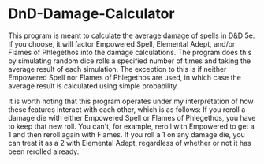 # DnD-Damage-Calculator

This program is meant to calculate the average damage of spells
in D&D 5e. If you choose, it will factor Empowered Spell,
Elemental Adept, and/or Flames of Phlegethos into the damage
calculations. The program does this by simulating random dice rolls
a specified number of times and taking the average result of each
simulation. The exception to this is if neither Empowered Spell nor
Flames of Phlegethos are used, in which case the average result is
calculated using simple probability.

It is worth noting that this program operates under my interpretation
of how these features interact with each other, which is as follows:
If you reroll a damage die with either Empowered Spell or Flames of
Phlegethos, you have to keep that new roll. You can't, for example,
reroll with Empowered to get a 1 and then reroll again with Flames. If
you roll a 1 on any damage die, you can treat it as a 2 with Elemental
Adept, regardless of whether or not it has been rerolled already.
